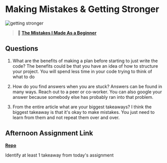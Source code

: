 # Making Mistakes & Getting Stronger

![getting stronger](https://bcw.blob.core.windows.net/public/img/lesson-images/js-bootcamp-logo.jpg)

> **📖 [The Mistakes I Made As a Beginner](https://codeworksacademy.com/fs-student-guide/resources/wk2/06-Coding-Mistakes)**

## Questions

1. What are the benefits of making a plan before starting to just write the code? The benefits could be that you have an idea of how to structure your project. You will spend less time in your code trying to think of what to do

2. How do you find answers when you are stuck? Answers can be found in many ways. Reach out to a peer or co-worker. You can also google your answer because somebody else has probably ran into that problem.

3. From the entire article what are your biggest takeaways? I think the biggest takeaway is that it's okay to make mistakes. You just need to learn from them and not repeat them over and over.

## Afternoon Assignment Link

**[Repo](https://github.com/patrick-misner/boss-monster)**

Identify at least 1 takeaway from today's assignment
